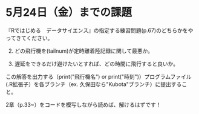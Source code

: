 # 5月24日（金）までの課題

『Rではじめる　データサイエンス』の指定する練習問題(p.67)のどちらかをやってきてください。

2. どの飛行機を(tailnum)が定時離着陸記録に関して最悪か。

3. 遅延をできるだけ避けたいとすれば、どの時間に飛行すると良いか。

この解答を出力する（print("飛行機名") or print("時刻")）プログラムファイル(.R拡張子）を各ブランチ（ex. 久保田なら"Kubota"ブランチ）に提出すること。

2章（p.33~）をコードを模写しながら読めば、解けるはずです！
